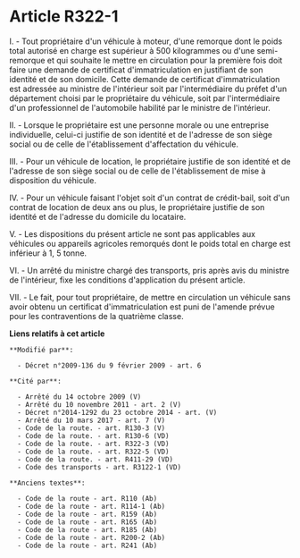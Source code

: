 # Article R322-1

I. - Tout propriétaire d'un véhicule à moteur, d'une remorque dont le poids total autorisé en charge est supérieur à 500
kilogrammes ou d'une semi-remorque et qui souhaite le mettre en circulation pour la première fois doit faire une demande de
certificat d'immatriculation en justifiant de son identité et de son domicile. Cette demande de certificat d'immatriculation
est adressée au ministre de l'intérieur soit par l'intermédiaire du préfet d'un département choisi par le propriétaire du
véhicule, soit par l'intermédiaire d'un professionnel de l'automobile habilité par le ministre de l'intérieur. 

II. - Lorsque le propriétaire est une personne morale ou une entreprise individuelle, celui-ci justifie de son identité et de
l'adresse de son siège social ou de celle de l'établissement d'affectation du véhicule. 

III. - Pour un véhicule de location, le propriétaire justifie de son identité et de l'adresse de son siège social ou de celle
de l'établissement de mise à disposition du véhicule. 

IV. - Pour un véhicule faisant l'objet soit d'un contrat de crédit-bail, soit d'un contrat de location de deux ans ou plus,
le propriétaire justifie de son identité et de l'adresse du domicile du locataire. 

V. - Les dispositions du présent article ne sont pas applicables aux véhicules ou appareils agricoles remorqués dont le poids
total en charge est inférieur à 1, 5 tonne. 

VI. - Un arrêté du ministre chargé des transports, pris après avis du ministre de l'intérieur, fixe les conditions
d'application du présent article.

VII. - Le fait, pour tout propriétaire, de mettre en circulation un véhicule sans avoir obtenu un certificat
d'immatriculation est puni de l'amende prévue pour les contraventions de la quatrième classe.

**Liens relatifs à cet article**

	**Modifié par**:

	  - Décret n°2009-136 du 9 février 2009 - art. 6

	**Cité par**:

	  - Arrêté du 14 octobre 2009 (V)
	  - Arrêté du 10 novembre 2011 - art. 2 (V)
	  - Décret n°2014-1292 du 23 octobre 2014 - art. (V)
	  - Arrêté du 10 mars 2017 - art. 7 (V)
	  - Code de la route. - art. R130-3 (V)
	  - Code de la route. - art. R130-6 (VD)
	  - Code de la route. - art. R322-3 (VD)
	  - Code de la route. - art. R322-5 (VD)
	  - Code de la route. - art. R411-29 (VD)
	  - Code des transports - art. R3122-1 (VD)

	**Anciens textes**:

	  - Code de la route - art. R110 (Ab)
	  - Code de la route - art. R114-1 (Ab)
	  - Code de la route - art. R159 (Ab)
	  - Code de la route - art. R165 (Ab)
	  - Code de la route - art. R185 (Ab)
	  - Code de la route - art. R200-2 (Ab)
	  - Code de la route - art. R241 (Ab)
